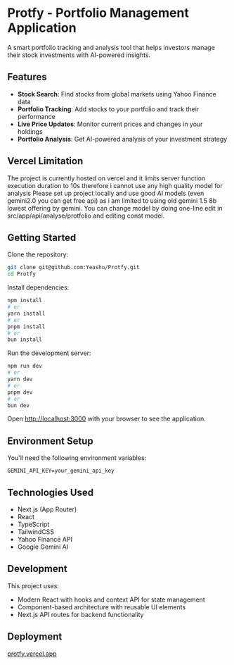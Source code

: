 # Protfy - Portfolio Management Application

A smart portfolio tracking and analysis tool that helps investors manage their stock investments with AI-powered insights.

## Features

- **Stock Search**: Find stocks from global markets using Yahoo Finance data
- **Portfolio Tracking**: Add stocks to your portfolio and track their performance
- **Live Price Updates**: Monitor current prices and changes in your holdings
- **Portfolio Analysis**: Get AI-powered analysis of your investment strategy

## Vercel Limitation
The project is currently hosted on vercel and it limits server function execution duration to 10s therefore i cannot use any high quality model for analysis
Please set up project locally and use good AI models (even gemini2.0 you can get free api) as i am limited to using old gemini 1.5 8b lowest offering by gemini.
You can change model by doing one-line edit in src/app/api/analyse/protfolio and editing const model. 

## Getting Started

Clone the repository:

```bash
git clone git@github.com:Yeashu/Protfy.git
cd Protfy
```

Install dependencies:

```bash
npm install
# or
yarn install
# or
pnpm install
# or
bun install
```

Run the development server:

```bash
npm run dev
# or
yarn dev
# or
pnpm dev
# or
bun dev
```

Open [http://localhost:3000](http://localhost:3000) with your browser to see the application.

## Environment Setup

You'll need the following environment variables:

```
GEMINI_API_KEY=your_gemini_api_key
```

## Technologies Used

- Next.js (App Router)
- React
- TypeScript
- TailwindCSS
- Yahoo Finance API
- Google Gemini AI

## Development

This project uses:
- Modern React with hooks and context API for state management
- Component-based architecture with reusable UI elements
- Next.js API routes for backend functionality

## Deployment
[protfy.vercel.app](https://protfy.vercel.app/)
